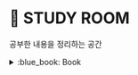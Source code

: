 # :door: STUDY ROOM
공부한 내용을 정리하는 공간

<details>
<summary>  :blue_book: Book</summary>
<div markdown="1">       

:book: 자바와 JUnit을 활용한 실용주의 단위테스트 /  :arrow_right:[실습 Github Repo](https://github.com/creatingeveryday/testing)   
:book: 데이터베이스 첫걸음 : 읽으면서 개념을 복습했고 비용 문제와 직결되는 성능 문제까지 생각해보았다.   
:book: 그림으로 배우는 HTTP & Network Basic : 네트워크를 그림으로 쉽게 접근해보자.      
:book: 스프링 입문을 위한 자바 객체 지향의 원리와 이해 : 읽는 중.   
:book: 읽기 좋은 코드가 좋은 코드다 : 생각해 볼 거리가 많다. 리팩토링시 참고해보자      
:book: 스프링5 프로그래밍 입문 : 스프링의 개념을 정리해보는데 도움이 되었다.   
:book: 클린 코드 : 구입해서 천천히 보는 중...   
:book: 모던 자바 인 액션 : 구입   
:book: 자바 ORM 표준 JPA 프로그래밍 : 구입      
:book: IT엔지니어를 위한 네트워크 입문 : 구입   
:book: 객체지향의 사실과 오해 : 읽는 중      
:book: 이펙티브 엔지니어 : 빌려서 읽음        
:book: 헤드퍼스트 디자인패턴 : 구입. 읽는 중        
:book: 개발자의 글쓰기 :          
</div>
</details>
